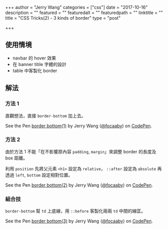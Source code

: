 +++
author = "Jerry Wang"
categories = ["css"]
date = "2017-10-16"
description = ""
featured = ""
featuredalt = ""
featuredpath = ""
linktitle = ""
title = "CSS Tricks(2) - 3 kinds of border"
type = "post"

+++

## 使用情境

* navbar 的 hover 效果
* 在 banner titile 字體的設計
* table 中客製化 border

## 解法

### 方法 1

直觀想法，直接 `border-bottom` 加上去。

<p data-height="265" data-theme-id="0" data-slug-hash="xXyzWR" data-default-tab="css,result" data-user="focaaby" data-embed-version="2" data-pen-title="border bottom(1)" class="codepen">See the Pen <a href="https://codepen.io/focaaby/pen/xXyzWR/">border bottom(1)</a> by Jerry Wang (<a href="https://codepen.io/focaaby">@focaaby</a>) on <a href="https://codepen.io">CodePen</a>.</p>
<script async src="https://production-assets.codepen.io/assets/embed/ei.js"></script>

### 方法 2

由於方法 1 不能「在不影響原內容 `padding`, `margin`」來調整 border 的長度及 box 距離。

利用 `position` 先將父元素 `<h1>` 設定為 `relative`， `::after` 設定為 `absolute` 再透過 `left`, `bottom` 設定相對位置。

<p data-height="265" data-theme-id="0" data-slug-hash="veVrrp" data-default-tab="css,result" data-user="focaaby" data-embed-version="2" data-pen-title="border bottom(2)" class="codepen">See the Pen <a href="https://codepen.io/focaaby/pen/veVrrp/">border bottom(2)</a> by Jerry Wang (<a href="https://codepen.io/focaaby">@focaaby</a>) on <a href="https://codepen.io">CodePen</a>.</p>
<script async src="https://production-assets.codepen.io/assets/embed/ei.js"></script>

### 組合技

`border-bottom` 幫 `td` 上底線，用 `::before` 客製化兩兩 `td` 中間的線匡。

<p data-height="265" data-theme-id="0" data-slug-hash="xXyaKy" data-default-tab="css,result" data-user="focaaby" data-embed-version="2" data-pen-title="border bottom(3)" class="codepen">See the Pen <a href="https://codepen.io/focaaby/pen/xXyaKy/">border bottom(3)</a> by Jerry Wang (<a href="https://codepen.io/focaaby">@focaaby</a>) on <a href="https://codepen.io">CodePen</a>.</p>
<script async src="https://production-assets.codepen.io/assets/embed/ei.js"></script>
